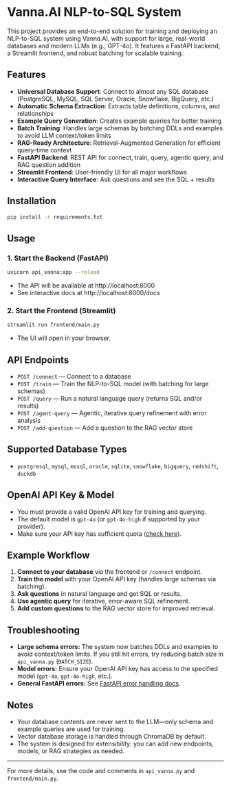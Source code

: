 # Vanna.AI NLP-to-SQL System

This project provides an end-to-end solution for training and deploying an NLP-to-SQL system using Vanna.AI, with support for large, real-world databases and modern LLMs (e.g., GPT-4o). It features a FastAPI backend, a Streamlit frontend, and robust batching for scalable training.

## Features

- **Universal Database Support**: Connect to almost any SQL database (PostgreSQL, MySQL, SQL Server, Oracle, Snowflake, BigQuery, etc.)
- **Automatic Schema Extraction**: Extracts table definitions, columns, and relationships
- **Example Query Generation**: Creates example queries for better training
- **Batch Training**: Handles large schemas by batching DDLs and examples to avoid LLM context/token limits
- **RAG-Ready Architecture**: Retrieval-Augmented Generation for efficient query-time context
- **FastAPI Backend**: REST API for connect, train, query, agentic query, and RAG question addition
- **Streamlit Frontend**: User-friendly UI for all major workflows
- **Interactive Query Interface**: Ask questions and see the SQL + results

## Installation

```bash
pip install -r requirements.txt
```

## Usage

### 1. Start the Backend (FastAPI)
```bash
uvicorn api_vanna:app --reload
```
- The API will be available at http://localhost:8000
- See interactive docs at http://localhost:8000/docs

### 2. Start the Frontend (Streamlit)
```bash
streamlit run frontend/main.py
```
- The UI will open in your browser.

## API Endpoints
- `POST /connect` — Connect to a database
- `POST /train` — Train the NLP-to-SQL model (with batching for large schemas)
- `POST /query` — Run a natural language query (returns SQL and/or results)
- `POST /agent-query` — Agentic, iterative query refinement with error analysis
- `POST /add-question` — Add a question to the RAG vector store

## Supported Database Types
- `postgresql`, `mysql`, `mssql`, `oracle`, `sqlite`, `snowflake`, `bigquery`, `redshift`, `duckdb`

## OpenAI API Key & Model
- You must provide a valid OpenAI API key for training and querying.
- The default model is `gpt-4o` (or `gpt-4o-high` if supported by your provider).
- Make sure your API key has sufficient quota ([check here](https://platform.openai.com/usage)).

## Example Workflow
1. **Connect to your database** via the frontend or `/connect` endpoint.
2. **Train the model** with your OpenAI API key (handles large schemas via batching).
3. **Ask questions** in natural language and get SQL or results.
4. **Use agentic query** for iterative, error-aware SQL refinement.
5. **Add custom questions** to the RAG vector store for improved retrieval.

## Troubleshooting

- **Large schema errors:** The system now batches DDLs and examples to avoid context/token limits. If you still hit errors, try reducing batch size in `api_vanna.py` (`BATCH_SIZE`).
- **Model errors:** Ensure your OpenAI API key has access to the specified model (`gpt-4o`, `gpt-4o-high`, etc.).
- **General FastAPI errors:** See [FastAPI error handling docs](https://fastapi.tiangolo.com/tutorial/handling-errors/).

## Notes
- Your database contents are never sent to the LLM—only schema and example queries are used for training.
- Vector database storage is handled through ChromaDB by default.
- The system is designed for extensibility: you can add new endpoints, models, or RAG strategies as needed.

---

For more details, see the code and comments in `api_vanna.py` and `frontend/main.py`. 